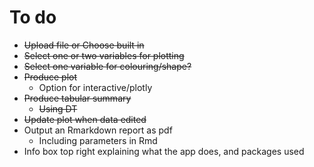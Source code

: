 # To do

- ~~Upload file or Choose built in~~
- ~~Select one or two variables for plotting~~
- ~~Select one variable for colouring/shape?~~
- ~~Produce plot~~
    - Option for interactive/plotly
- ~~Produce tabular summary~~
    - ~~Using DT~~
- ~~Update plot when data edited~~
- Output an Rmarkdown report as pdf
    - Including parameters in Rmd
- Info box top right explaining what the app does, and packages used